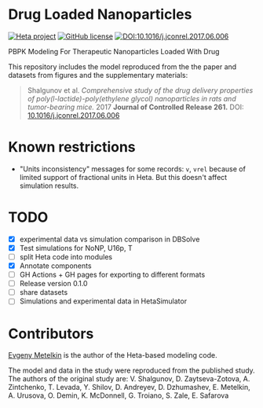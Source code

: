 # Drug Loaded Nanoparticles

[![Heta project](https://img.shields.io/badge/%CD%B1-Heta_project-blue)](https://hetalang.github.io/)
[![GitHub license](https://img.shields.io/github/license/insysbio/drug-loaded-nanoparticles.svg)](https://github.com/insysbio/drug-loaded-nanoparticles/blob/master/LICENSE)
[![DOI:10.1016/j.jconrel.2017.06.006](https://zenodo.org/badge/DOI/10.1016/j.jconrel.2017.06.006.svg)](https://doi.org/10.1016/j.jconrel.2017.06.006)

PBPK Modeling For Therapeutic Nanoparticles Loaded With Drug

This repository includes the model reproduced from the the paper and datasets from figures and the supplementary materials:

> Shalgunov et al. _Comprehensive study of the drug delivery properties of poly(l-lactide)-poly(ethylene glycol) nanoparticles in rats and tumor-bearing mice._ 2017 __Journal of Controlled Release 261.__ DOI: [10.1016/j.jconrel.2017.06.006](http://dx.doi.org/10.1016/j.jconrel.2017.06.006)

# Known restrictions

- "Units inconsistency" messages for some records: `v`, `vrel` because of limited support of fractional units in Heta. But this doesn't affect simulation results.

# TODO

- [x] experimental data vs simulation comparison in DBSolve
- [x] Test simulations for NoNP, U16p, T
- [ ] split Heta code into modules
- [x] Annotate components
- [ ] GH Actions + GH pages for exporting to different formats
- [ ] Release version 0.1.0
- [ ] share datasets
- [ ] Simulations and experimental data in HetaSimulator

# Contributors

[Evgeny Metelkin](https://github.com/metelkin) is the author of the Heta-based modeling code.

The model and data in the study were reproduced from the published study.
The authors of the original study are:
V. Shalgunov, D. Zaytseva-Zotova, A. Zintchenko,
T. Levada, Y. Shilov, D. Andreyev,
D. Dzhumashev, E. Metelkin, A. Urusova,
O. Demin, K. McDonnell, G. Troiano,
S. Zale, E. Safarovа

